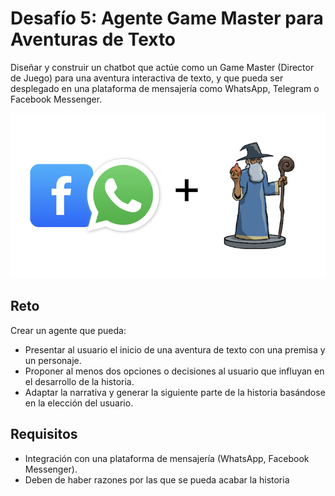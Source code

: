 # Desafío 5: Agente Game Master para Aventuras de Texto 

Diseñar y construir un chatbot que actúe como un Game Master (Director de Juego) para una aventura interactiva de texto, y que pueda ser desplegado en una plataforma de mensajería como WhatsApp, Telegram o Facebook Messenger.

![Historia](../../../.gitbook/assets/partes/parte7/story.png)

## Reto

Crear un agente que pueda:
- Presentar al usuario el inicio de una aventura de texto con una premisa y un personaje.
- Proponer al menos dos opciones o decisiones al usuario que influyan en el desarrollo de la historia.
- Adaptar la narrativa y generar la siguiente parte de la historia basándose en la elección del usuario.

## Requisitos


- Integración con una plataforma de mensajería (WhatsApp, Facebook Messenger).
- Deben de haber razones por las que se pueda acabar la historia


